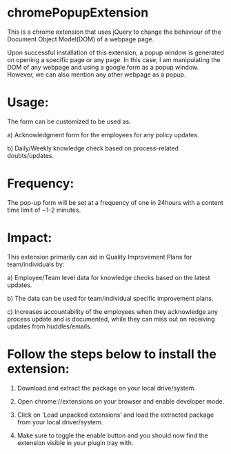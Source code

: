 # chromePopupExtension
This is a chrome extension that uses jQuery to change the behaviour of the Document Object Model(DOM) of a webpage page.

Upon successful installation of this extension, a popup window is generated on opening a specific page or any page. In this case, I am manipulating the DOM of any webpage and using a google form as a popup window. However, we can also mention any other webpage as a popup.

# Usage: 
The form can be customized to be used as:

a) Acknowledgment form for the employees for any policy updates.

b) Daily/Weekly knowledge check based on process-related doubts/updates.

# Frequency: 
The pop-up form will be set at a frequency of one in 24hours with a content time limit of ~1-2 minutes.

# Impact:
This extension primarily can aid in Quality Improvement Plans for team/individuals by:

a) Employee/Team level data for knowledge checks based on the latest  updates.

b) The data can be used for team/individual specific improvement plans.

c) Increases accountability of the employees when they acknowledge any process update and is documented, while they can miss out on receiving updates from huddles/emails.


# Follow the steps below to install the extension:

1) Download and extract the package on your local drive/system.

2) Open chrome://extensions on your browser and enable developer mode.

3) Click on ‘Load unpacked extensions’ and load the extracted package from your local driver/system.

4) Make sure to toggle the enable button and you should now find the extension visible in your plugin tray with.

